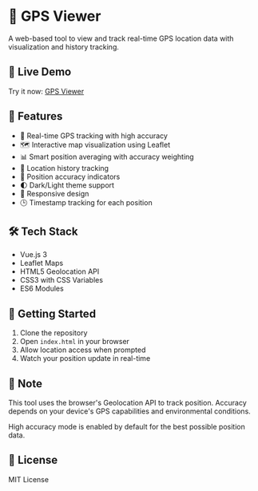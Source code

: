 # 📍 GPS Viewer

A web-based tool to view and track real-time GPS location data with visualization and history tracking.

## 🔗 Live Demo

Try it now: [GPS Viewer](https://pan-danio.github.io/gps-viewer/)

## 🎯 Features

- 📍 Real-time GPS tracking with high accuracy
- 🗺️ Interactive map visualization using Leaflet
- 📊 Smart position averaging with accuracy weighting
- 📝 Location history tracking
- 📏 Position accuracy indicators
- 🌓 Dark/Light theme support
- 📱 Responsive design
- 🕒 Timestamp tracking for each position

## 🛠️ Tech Stack

- Vue.js 3
- Leaflet Maps
- HTML5 Geolocation API
- CSS3 with CSS Variables
- ES6 Modules

## 🚀 Getting Started

1. Clone the repository
2. Open `index.html` in your browser
3. Allow location access when prompted
4. Watch your position update in real-time

## 📝 Note

This tool uses the browser's Geolocation API to track position. Accuracy depends on your device's GPS capabilities and environmental conditions.

High accuracy mode is enabled by default for the best possible position data.

## 📄 License

MIT License
